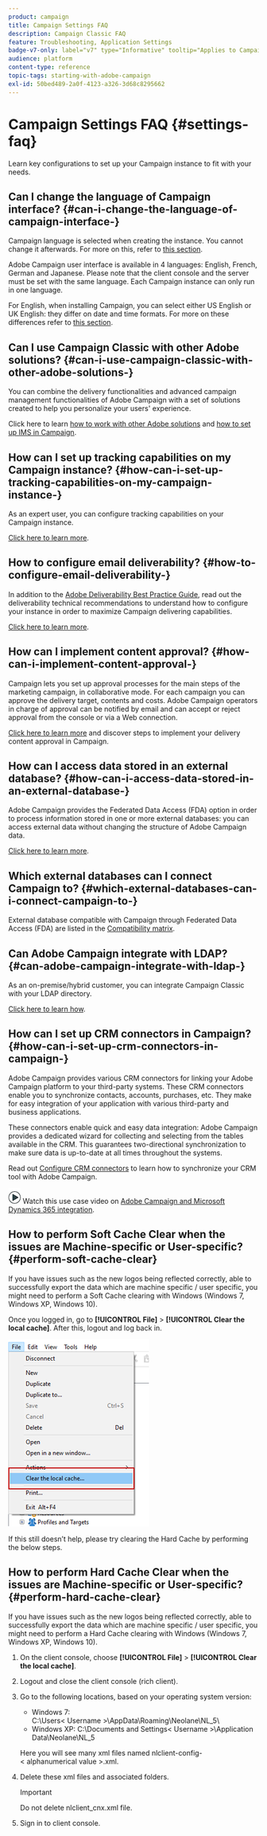 ```yaml
---
product: campaign
title: Campaign Settings FAQ
description: Campaign Classic FAQ
feature: Troubleshooting, Application Settings
badge-v7-only: label="v7" type="Informative" tooltip="Applies to Campaign Classic v7 only"
audience: platform
content-type: reference
topic-tags: starting-with-adobe-campaign
exl-id: 50bed489-2a0f-4123-a326-3d68c8295662
---
```

# Campaign Settings FAQ {#settings-faq}



Learn key configurations to set up your Campaign instance to fit with your needs.

## Can I change the language of Campaign interface? {#can-i-change-the-language-of-campaign-interface-}

Campaign language is selected when creating the instance. You cannot change it afterwards. For more on this, refer to [this section](../../installation/using/creating-an-instance-and-logging-on.md).

Adobe Campaign user interface is available in 4 languages: English, French, German and Japanese. Please note that the client console and the server must be set with the same language. Each Campaign instance can only run in one language.

For English, when installing Campaign, you can select either US English or UK English: they differ on date and time formats. For more on these differences refer to [this section](../../platform/using/adobe-campaign-workspace.md#date-and-time).

## Can I use Campaign Classic with other Adobe solutions? {#can-i-use-campaign-classic-with-other-adobe-solutions-}

You can combine the delivery functionalities and advanced campaign management functionalities of Adobe Campaign with a set of solutions created to help you personalize your users' experience.

Click here to learn [how to work with other Adobe solutions](../../integrations/using/about-campaign-integrations.md) and [how to set up IMS in Campaign](../../integrations/using/about-adobe-id.md).

## How can I set up tracking capabilities on my Campaign instance? {#how-can-i-set-up-tracking-capabilities-on-my-campaign-instance-}

As an expert user, you can configure tracking capabilities on your Campaign instance.

[Click here to learn more](../../installation/using/deploying-an-instance.md#tracking-configuration).

## How to configure email deliverability? {#how-to-configure-email-deliverability-}

In addition to the [Adobe Deliverability Best Practice Guide](https://experienceleague.adobe.com/docs/deliverability-learn/deliverability-best-practice-guide/introduction.html), read out the deliverability technical recommendations to understand how to configure your instance in order to maximize Campaign delivering capabilities.

[Click here to learn more](../../delivery/using/about-deliverability.md).

## How can I implement content approval? {#how-can-i-implement-content-approval-}

Campaign lets you set up approval processes for the main steps of the marketing campaign, in collaborative mode. For each campaign you can approve the delivery target, contents and costs. Adobe Campaign operators in charge of approval can be notified by email and can accept or reject approval from the console or via a Web connection.

[Click here to learn more](../../campaign/using/marketing-campaign-approval.md#checking-and-approving-deliveries) and discover steps to implement your delivery content approval in Campaign.

## How can I access data stored in an external database? {#how-can-i-access-data-stored-in-an-external-database-}

Adobe Campaign provides the Federated Data Access (FDA) option in order to process information stored in one or more external databases: you can access external data without changing the structure of Adobe Campaign data.

[Click here to learn more](../../installation/using/connecting-to-database.md).

## Which external databases can I connect Campaign to? {#which-external-databases-can-i-connect-campaign-to-}

External database compatible with Campaign through Federated Data Access (FDA) are listed in the [Compatibility matrix](../../rn/using/compatibility-matrix.md).

## Can Adobe Campaign integrate with LDAP? {#can-adobe-campaign-integrate-with-ldap-}

As an on-premise/hybrid customer, you can integrate Campaign Classic with your LDAP directory.

[Click here to learn how](../../installation/using/connecting-through-ldap.md).

## How can I set up CRM connectors in Campaign? {#how-can-i-set-up-crm-connectors-in-campaign-}

Adobe Campaign provides various CRM connectors for linking your Adobe Campaign platform to your third-party systems. These CRM connectors enable you to synchronize contacts, accounts, purchases, etc. They make for easy integration of your application with various third-party and business applications.

These connectors enable quick and easy data integration: Adobe Campaign provides a dedicated wizard for collecting and selecting from the tables available in the CRM. This guarantees two-directional synchronization to make sure data is up-to-date at all times throughout the systems.

Read out [Configure CRM connectors](../../platform/using/crm-connectors.md) to learn how to synchronize your CRM tool with Adobe Campaign.

![](assets/do-not-localize/how-to-video.png) Watch this use case video on [Adobe Campaign and Microsoft Dynamics 365 integration](https://helpx.adobe.com/campaign/kt/acc/using/acc-integrate-dynamics365-with-acc-feature-video-set-up.html).

## How to perform Soft Cache Clear when the issues are Machine-specific or User-specific? {#perform-soft-cache-clear}

If you have issues such as the new logos being reflected correctly, able to successfully export the data which are machine specific / user specific, you might need to perform a Soft Cache clearing with Windows (Windows 7, Windows XP, Windows 10).

Once you logged in, go to **[!UICONTROL File]** > **[!UICONTROL Clear the local cache]**. After this, logout and log back in.

![](assets/faq_soft_cache.png)

If this still doesn’t help, please try clearing the Hard Cache by performing the below steps.

## How to perform Hard Cache Clear when the issues are Machine-specific or User-specific? {#perform-hard-cache-clear}

If you have issues such as the new logos being reflected correctly, able to successfully export the data which are machine specific / user specific, you might need to perform a Hard Cache clearing with Windows (Windows 7, Windows XP, Windows 10).

1. On the client console, choose **[!UICONTROL File]** > **[!UICONTROL Clear the local cache]**.

1. Logout and close the client console (rich client).

1. Go to the following locations, based on your operating system version:

    * Windows 7: C:\Users\<&nbsp;Username&nbsp;>\AppData\Roaming\Neolane\NL_5\
    * Windows XP: C:\Documents and Settings\<&nbsp;Username&nbsp;>\Application Data\Neolane\NL_5

    Here you will see many xml files named nlclient-config-<&nbsp;alphanumerical value&nbsp;>.xml.

1. Delete these xml files and associated folders.

    >[!IMPORTANT]
    >
    >Do not delete nlclient_cnx.xml file.

1. Sign in to client console.
